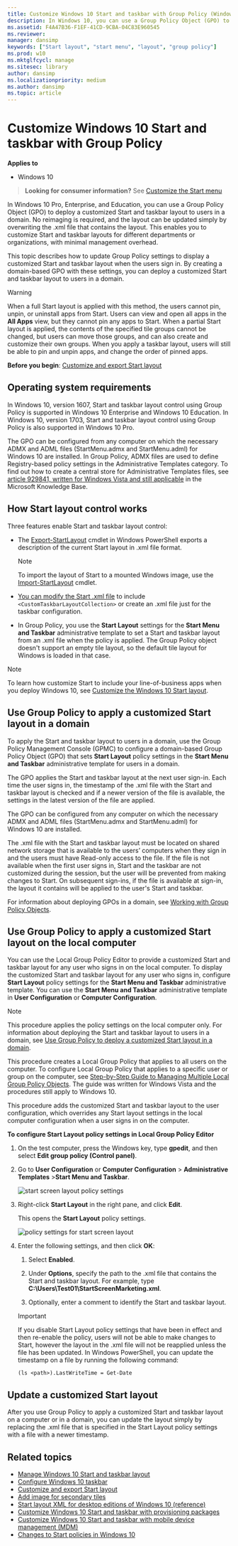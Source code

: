 ```yaml
---
title: Customize Windows 10 Start and taskbar with Group Policy (Windows 10)
description: In Windows 10, you can use a Group Policy Object (GPO) to deploy a customized Start layout to users in a domain.
ms.assetid: F4A47B36-F1EF-41CD-9CBA-04C83E960545
ms.reviewer: 
manager: dansimp
keywords: ["Start layout", "start menu", "layout", "group policy"]
ms.prod: w10
ms.mktglfcycl: manage
ms.sitesec: library
author: dansimp
ms.localizationpriority: medium
ms.author: dansimp
ms.topic: article
---
```


# Customize Windows 10 Start and taskbar with Group Policy


**Applies to**

-   Windows 10

>**Looking for consumer information?** See [Customize the Start menu](https://go.microsoft.com/fwlink/p/?LinkId=623630)

In Windows 10 Pro, Enterprise, and Education, you can use a Group Policy Object (GPO) to deploy a customized Start and taskbar layout to users in a domain. No reimaging is required, and the layout can be updated simply by overwriting the .xml file that contains the layout. This enables you to customize Start and taskbar layouts for different departments or organizations, with minimal management overhead.

This topic describes how to update Group Policy settings to display a customized Start and taskbar layout when the users sign in. By creating a domain-based GPO with these settings, you can deploy a customized Start and taskbar layout to users in a domain.

>[!WARNING]
>When a full Start layout is applied with this method, the users cannot pin, unpin, or uninstall apps from Start. Users can view and open all apps in the **All Apps** view, but they cannot pin any apps to Start. When a partial Start layout is applied, the contents of the specified tile groups cannot be changed, but users can move those groups, and can also create and customize their own groups. When you apply a taskbar layout, users will still be able to pin and unpin apps, and change the order of pinned apps.

 

**Before you begin**: [Customize and export Start layout](customize-and-export-start-layout.md)

## Operating system requirements


In Windows 10, version 1607, Start and taskbar layout control using Group Policy is supported in Windows 10 Enterprise and Windows 10 Education. In Windows 10, version 1703, Start and taskbar layout control using Group Policy is also supported in Windows 10 Pro.

The GPO can be configured from any computer on which the necessary ADMX and ADML files (StartMenu.admx and StartMenu.adml) for Windows 10 are installed. In Group Policy, ADMX files are used to define Registry-based policy settings in the Administrative Templates category. To find out how to create a central store for Administrative Templates files, see [article 929841, written for Windows Vista and still applicable](https://go.microsoft.com/fwlink/p/?LinkId=691687) in the Microsoft Knowledge Base.

## <a href="" id="bkmk-howstartscreencontrolworks"></a>How Start layout control works


Three features enable Start and taskbar layout control:

-   The [Export-StartLayout](https://docs.microsoft.com/powershell/module/startlayout/export-startlayout?view=win10-ps) cmdlet in Windows PowerShell exports a description of the current Start layout in .xml file format. 

    >[!NOTE]
    >To import the layout of Start to a mounted Windows image, use the [Import-StartLayout](https://docs.microsoft.com/powershell/module/startlayout/import-startlayout) cmdlet.

-    [You can modify the Start .xml file](configure-windows-10-taskbar.md) to include  `<CustomTaskbarLayoutCollection>` or create an .xml file just for the taskbar configuration. 

-   In Group Policy, you use the **Start Layout** settings for the **Start Menu and Taskbar** administrative template to set a Start and taskbar layout from an .xml file when the policy is applied. The Group Policy object doesn't support an empty tile layout, so the default tile layout for Windows is loaded in that case.

>[!NOTE]
>To learn how customize Start to include your line-of-business apps when you deploy Windows 10, see [Customize the Windows 10 Start layout]( https://go.microsoft.com/fwlink/p/?LinkId=620863).

 

## <a href="" id="bkmk-domaingpodeployment"></a>Use Group Policy to apply a customized Start layout in a domain


To apply the Start and taskbar layout to users in a domain, use the Group Policy Management Console (GPMC) to configure a domain-based Group Policy Object (GPO) that sets **Start Layout** policy settings in the **Start Menu and Taskbar** administrative template for users in a domain.

The GPO applies the Start and taskbar layout at the next user sign-in. Each time the user signs in, the timestamp of the .xml file with the Start and taskbar layout is checked and if a newer version of the file is available, the settings in the latest version of the file are applied.

The GPO can be configured from any computer on which the necessary ADMX and ADML files (StartMenu.admx and StartMenu.adml) for Windows 10 are installed.

The .xml file with the Start and taskbar layout must be located on shared network storage that is available to the users’ computers when they sign in and the users must have Read-only access to the file. If the file is not available when the first user signs in, Start and the taskbar are not customized during the session, but the user will be prevented from making changes to Start. On subsequent sign-ins, if the file is available at sign-in, the layout it contains will be applied to the user's Start and taskbar.

For information about deploying GPOs in a domain, see [Working with Group Policy Objects](https://go.microsoft.com/fwlink/p/?LinkId=620889).

## <a href="" id="bkmk-localgpimport"></a>Use Group Policy to apply a customized Start layout on the local computer


You can use the Local Group Policy Editor to provide a customized Start and taskbar layout for any user who signs in on the local computer. To display the customized Start and taskbar layout for any user who signs in, configure **Start Layout** policy settings for the **Start Menu and Taskbar** administrative template. You can use the **Start Menu and Taskbar** administrative template in **User Configuration** or **Computer Configuration**.

>[!NOTE]
>This procedure applies the policy settings on the local computer only. For information about deploying the Start and taskbar layout to users in a domain, see [Use Group Policy to deploy a customized Start layout in a domain](#bkmk-domaingpodeployment).
>
>This procedure creates a Local Group Policy that applies to all users on the computer. To configure Local Group Policy that applies to a specific user or group on the computer, see [Step-by-Step Guide to Managing Multiple Local Group Policy Objects](https://go.microsoft.com/fwlink/p/?LinkId=620881). The guide was written for Windows Vista and the procedures still apply to Windows 10.


This procedure adds the customized Start and taskbar layout to the user configuration, which overrides any Start layout settings in the local computer configuration when a user signs in on the computer.

**To configure Start Layout policy settings in Local Group Policy Editor**

1. On the test computer, press the Windows key, type **gpedit**, and then select **Edit group policy (Control panel)**.

2. Go to **User Configuration** or **Computer Configuration** &gt; **Administrative Templates** &gt;**Start Menu and Taskbar**.

   ![start screen layout policy settings](images/starttemplate.jpg)

3. Right-click **Start Layout** in the right pane, and click **Edit**.

   This opens the **Start Layout** policy settings.

   ![policy settings for start screen layout](images/startlayoutpolicy.jpg)

4. Enter the following settings, and then click **OK**:

   1.  Select **Enabled**.

   2.  Under **Options**, specify the path to the .xml file that contains the Start and taskbar layout. For example, type **C:\\Users\\Test01\\StartScreenMarketing.xml**.

   3.  Optionally, enter a comment to identify the Start and taskbar layout.

   > [!IMPORTANT]
   > If you disable Start Layout policy settings that have been in effect and then re-enable the policy, users will not be able to make changes to Start, however the layout in the .xml file will not be reapplied unless the file has been updated. In Windows PowerShell, you can update the timestamp on a file by running the following command:
   > 
   > `(ls <path>).LastWriteTime = Get-Date`

     

## <a href="" id="bkmk-updatestartscreenlayout"></a>Update a customized Start layout


After you use Group Policy to apply a customized Start and taskbar layout on a computer or in a domain, you can update the layout simply by replacing the .xml file that is specified in the Start Layout policy settings with a file with a newer timestamp.

## Related topics


- [Manage Windows 10 Start and taskbar layout](windows-10-start-layout-options-and-policies.md)
- [Configure Windows 10 taskbar](configure-windows-10-taskbar.md)
- [Customize and export Start layout](customize-and-export-start-layout.md)
- [Add image for secondary tiles](start-secondary-tiles.md)
- [Start layout XML for desktop editions of Windows 10 (reference)](start-layout-xml-desktop.md)
- [Customize Windows 10 Start and taskbar with provisioning packages](customize-windows-10-start-screens-by-using-provisioning-packages-and-icd.md)
- [Customize Windows 10 Start and taskbar with mobile device management (MDM)](customize-windows-10-start-screens-by-using-mobile-device-management.md)
- [Changes to Start policies in Windows 10](changes-to-start-policies-in-windows-10.md)
 
 






